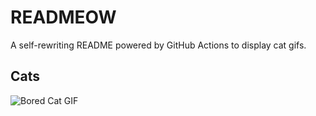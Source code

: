 # READMEOW

A self-rewriting README powered by GitHub Actions to display cat gifs.

## Cats

![Bored Cat GIF](https://media1.giphy.com/media/v1.Y2lkPTlhY2QwMmRhZnNnZW15YWo3djU2ajlycm5mbWt3aTM2bzF2djBoMXI2dDQxcWVqNCZlcD12MV9naWZzX3NlYXJjaCZjdD1n/mlvseq9yvZhba/200.gif)

